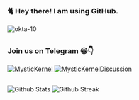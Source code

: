### 🐈 Hey there! I am using GitHub.

<a> <img src="https://komarev.com/ghpvc/?username=okta-10&style=flat-square" alt="okta-10" /> </a>

##

### Join us on Telegram 😀👇
<a href="https://t.me/MysticKernel">
	<img alt="MysticKernel" src="https://img.shields.io/badge/dynamic/json?logo=telegram&label=Mystic%20Kernel%20Channel&labelColor=273849&suffix=+Subscribers&color=00D000&query=%24.data.totalSubs&url=https%3A%2F%2Fapi.spencerwoo.com%2Fsubstats%2F%3Fsource%3Dtelegram%26queryKey%3DMysticKernel&longCache=true"/>
</a>

<a href="https://t.me/MysticKernelDiscussion">
	<img alt="MysticKernelDiscussion" src="https://img.shields.io/badge/dynamic/json?logo=telegram&label=Mystic%20Kernel%20Discussion&labelColor=273849&suffix=+Members&color=00D000&query=%24.data.totalSubs&url=https%3A%2F%2Fapi.spencerwoo.com%2Fsubstats%2F%3Fsource%3Dtelegram%26queryKey%3DMysticKernelDiscussion&longCache=true"/>
</a>

##

![Github Stats](https://github-readme-stats.vercel.app/api?username=okta-10&show_icons=true&count_private=true&hide_border=false&layout=compact&&theme=dark)
![Github Streak](https://github-readme-streak-stats.herokuapp.com/?user=okta-10&show_icons=true&count_private=true&hide_border=false&layout=compact&&theme=dark)
